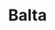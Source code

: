 ---
title: Balta
date: 
draft: false

# descripcion
description : Pulsera de plata 925 y marquesita

materials: Plata 925

color: Plateado

dimensions: 24cm largo

code: 03-22-0535

type: "Pulseras"

categories: []

price: $13.020,00

price_eftvo: $11.070,00

# Images
# first image will be shown in the product page
images:
  # - image: "images/path_to_image"
  # La ubicacion de las imagenes es imagenes/Pulseras/Pulseras.Marquesita/03-22-0535-balta
  - image: "./images/pulseras/marquesita/03-22-0535.JPG"
---